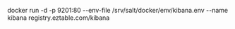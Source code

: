docker run -d -p 9201:80 --env-file /srv/salt/docker/env/kibana.env --name kibana registry.eztable.com/kibana

